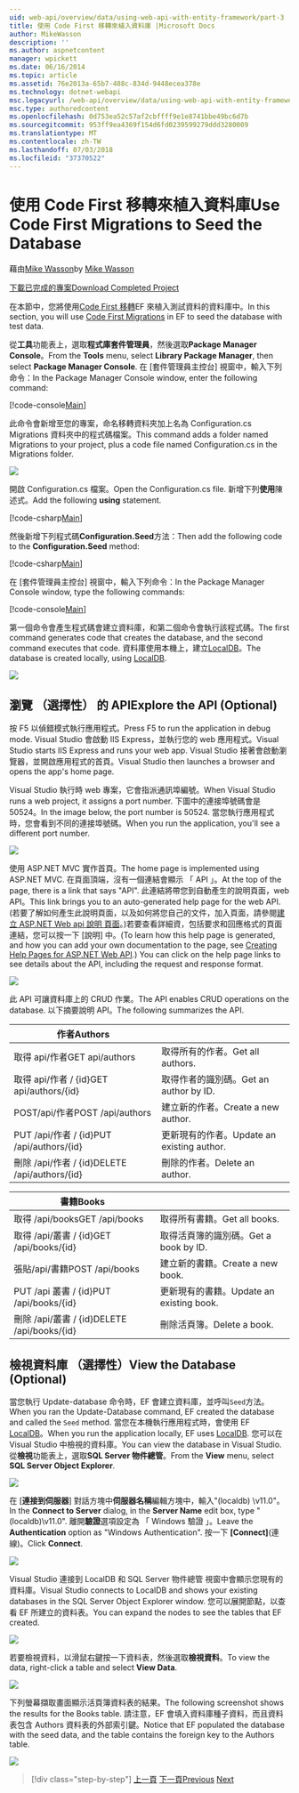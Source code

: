 ```yaml
---
uid: web-api/overview/data/using-web-api-with-entity-framework/part-3
title: 使用 Code First 移轉來植入資料庫 |Microsoft Docs
author: MikeWasson
description: ''
ms.author: aspnetcontent
manager: wpickett
ms.date: 06/16/2014
ms.topic: article
ms.assetid: 76e2013a-65b7-488c-834d-9448ecea378e
ms.technology: dotnet-webapi
msc.legacyurl: /web-api/overview/data/using-web-api-with-entity-framework/part-3
msc.type: authoredcontent
ms.openlocfilehash: 0d753ea52c57af2cbffff9e1e8741bbe49bc6d7b
ms.sourcegitcommit: 953ff9ea4369f154d6fd0239599279ddd3280009
ms.translationtype: MT
ms.contentlocale: zh-TW
ms.lasthandoff: 07/03/2018
ms.locfileid: "37370522"
---
```

<a name="use-code-first-migrations-to-seed-the-database"></a><span data-ttu-id="b8904-102">使用 Code First 移轉來植入資料庫</span><span class="sxs-lookup"><span data-stu-id="b8904-102">Use Code First Migrations to Seed the Database</span></span>
====================
<span data-ttu-id="b8904-103">藉由[Mike Wasson](https://github.com/MikeWasson)</span><span class="sxs-lookup"><span data-stu-id="b8904-103">by [Mike Wasson](https://github.com/MikeWasson)</span></span>

[<span data-ttu-id="b8904-104">下載已完成的專案</span><span class="sxs-lookup"><span data-stu-id="b8904-104">Download Completed Project</span></span>](https://github.com/MikeWasson/BookService)

<span data-ttu-id="b8904-105">在本節中，您將使用[Code First 移轉](https://msdn.microsoft.com/data/jj591621)EF 來植入測試資料的資料庫中。</span><span class="sxs-lookup"><span data-stu-id="b8904-105">In this section, you will use [Code First Migrations](https://msdn.microsoft.com/data/jj591621) in EF to seed the database with test data.</span></span>

<span data-ttu-id="b8904-106">從**工具**功能表上，選取**程式庫套件管理員**，然後選取**Package Manager Console**。</span><span class="sxs-lookup"><span data-stu-id="b8904-106">From the **Tools** menu, select **Library Package Manager**, then select **Package Manager Console**.</span></span> <span data-ttu-id="b8904-107">在 [套件管理員主控台] 視窗中，輸入下列命令：</span><span class="sxs-lookup"><span data-stu-id="b8904-107">In the Package Manager Console window, enter the following command:</span></span>

[!code-console[Main](part-3/samples/sample1.cmd)]

<span data-ttu-id="b8904-108">此命令會新增至您的專案，命名移轉資料夾加上名為 Configuration.cs Migrations 資料夾中的程式碼檔案。</span><span class="sxs-lookup"><span data-stu-id="b8904-108">This command adds a folder named Migrations to your project, plus a code file named Configuration.cs in the Migrations folder.</span></span>

![](part-3/_static/image1.png)

<span data-ttu-id="b8904-109">開啟 Configuration.cs 檔案。</span><span class="sxs-lookup"><span data-stu-id="b8904-109">Open the Configuration.cs file.</span></span> <span data-ttu-id="b8904-110">新增下列**使用**陳述式。</span><span class="sxs-lookup"><span data-stu-id="b8904-110">Add the following **using** statement.</span></span>

[!code-csharp[Main](part-3/samples/sample2.cs)]

<span data-ttu-id="b8904-111">然後新增下列程式碼**Configuration.Seed**方法：</span><span class="sxs-lookup"><span data-stu-id="b8904-111">Then add the following code to the **Configuration.Seed** method:</span></span>

[!code-csharp[Main](part-3/samples/sample3.cs)]

<span data-ttu-id="b8904-112">在 [套件管理員主控台] 視窗中，輸入下列命令：</span><span class="sxs-lookup"><span data-stu-id="b8904-112">In the Package Manager Console window, type the following commands:</span></span>

[!code-console[Main](part-3/samples/sample4.cmd)]

<span data-ttu-id="b8904-113">第一個命令會產生程式碼會建立資料庫，和第二個命令會執行該程式碼。</span><span class="sxs-lookup"><span data-stu-id="b8904-113">The first command generates code that creates the database, and the second command executes that code.</span></span> <span data-ttu-id="b8904-114">資料庫使用本機上，建立[LocalDB](https://msdn.microsoft.com/library/hh510202.aspx)。</span><span class="sxs-lookup"><span data-stu-id="b8904-114">The database is created locally, using [LocalDB](https://msdn.microsoft.com/library/hh510202.aspx).</span></span>

![](part-3/_static/image2.png)

## <a name="explore-the-api-optional"></a><span data-ttu-id="b8904-115">瀏覽 （選擇性） 的 API</span><span class="sxs-lookup"><span data-stu-id="b8904-115">Explore the API (Optional)</span></span>

<span data-ttu-id="b8904-116">按 F5 以偵錯模式執行應用程式。</span><span class="sxs-lookup"><span data-stu-id="b8904-116">Press F5 to run the application in debug mode.</span></span> <span data-ttu-id="b8904-117">Visual Studio 會啟動 IIS Express，並執行您的 web 應用程式。</span><span class="sxs-lookup"><span data-stu-id="b8904-117">Visual Studio starts IIS Express and runs your web app.</span></span> <span data-ttu-id="b8904-118">Visual Studio 接著會啟動瀏覽器，並開啟應用程式的首頁。</span><span class="sxs-lookup"><span data-stu-id="b8904-118">Visual Studio then launches a browser and opens the app's home page.</span></span>

<span data-ttu-id="b8904-119">Visual Studio 執行時 web 專案，它會指派通訊埠編號。</span><span class="sxs-lookup"><span data-stu-id="b8904-119">When Visual Studio runs a web project, it assigns a port number.</span></span> <span data-ttu-id="b8904-120">下圖中的連接埠號碼會是 50524。</span><span class="sxs-lookup"><span data-stu-id="b8904-120">In the image below, the port number is 50524.</span></span> <span data-ttu-id="b8904-121">當您執行應用程式時，您會看到不同的連接埠號碼。</span><span class="sxs-lookup"><span data-stu-id="b8904-121">When you run the application, you'll see a different port number.</span></span>

![](part-3/_static/image3.png)

<span data-ttu-id="b8904-122">使用 ASP.NET MVC 實作首頁。</span><span class="sxs-lookup"><span data-stu-id="b8904-122">The home page is implemented using ASP.NET MVC.</span></span> <span data-ttu-id="b8904-123">在頁面頂端，沒有一個連結會顯示 「 API 」。</span><span class="sxs-lookup"><span data-stu-id="b8904-123">At the top of the page, there is a link that says "API".</span></span> <span data-ttu-id="b8904-124">此連結將帶您到自動產生的說明頁面，web API。</span><span class="sxs-lookup"><span data-stu-id="b8904-124">This link brings you to an auto-generated help page for the web API.</span></span> <span data-ttu-id="b8904-125">(若要了解如何產生此說明頁面，以及如何將您自己的文件，加入頁面，請參閱[建立 ASP.NET Web api 說明 頁面](../../getting-started-with-aspnet-web-api/creating-api-help-pages.md)。)若要查看詳細資，包括要求和回應格式的頁面連結，您可以按一下 [說明] 中。</span><span class="sxs-lookup"><span data-stu-id="b8904-125">(To learn how this help page is generated, and how you can add your own documentation to the page, see [Creating Help Pages for ASP.NET Web API](../../getting-started-with-aspnet-web-api/creating-api-help-pages.md).) You can click on the help page links to see details about the API, including the request and response format.</span></span>

![](part-3/_static/image4.png)

<span data-ttu-id="b8904-126">此 API 可讓資料庫上的 CRUD 作業。</span><span class="sxs-lookup"><span data-stu-id="b8904-126">The API enables CRUD operations on the database.</span></span> <span data-ttu-id="b8904-127">以下摘要說明 API。</span><span class="sxs-lookup"><span data-stu-id="b8904-127">The following summarizes the API.</span></span>

| <span data-ttu-id="b8904-128">作者</span><span class="sxs-lookup"><span data-stu-id="b8904-128">Authors</span></span> |  |
| --- | -- |
| <span data-ttu-id="b8904-129">取得 api/作者</span><span class="sxs-lookup"><span data-stu-id="b8904-129">GET api/authors</span></span> | <span data-ttu-id="b8904-130">取得所有的作者。</span><span class="sxs-lookup"><span data-stu-id="b8904-130">Get all authors.</span></span> |
| <span data-ttu-id="b8904-131">取得 api/作者 / {id}</span><span class="sxs-lookup"><span data-stu-id="b8904-131">GET api/authors/{id}</span></span> | <span data-ttu-id="b8904-132">取得作者的識別碼。</span><span class="sxs-lookup"><span data-stu-id="b8904-132">Get an author by ID.</span></span> |
| <span data-ttu-id="b8904-133">POST/api/作者</span><span class="sxs-lookup"><span data-stu-id="b8904-133">POST /api/authors</span></span> | <span data-ttu-id="b8904-134">建立新的作者。</span><span class="sxs-lookup"><span data-stu-id="b8904-134">Create a new author.</span></span> |
| <span data-ttu-id="b8904-135">PUT /api/作者 / {id}</span><span class="sxs-lookup"><span data-stu-id="b8904-135">PUT /api/authors/{id}</span></span> | <span data-ttu-id="b8904-136">更新現有的作者。</span><span class="sxs-lookup"><span data-stu-id="b8904-136">Update an existing author.</span></span> |
| <span data-ttu-id="b8904-137">刪除 /api/作者 / {id}</span><span class="sxs-lookup"><span data-stu-id="b8904-137">DELETE /api/authors/{id}</span></span> | <span data-ttu-id="b8904-138">刪除的作者。</span><span class="sxs-lookup"><span data-stu-id="b8904-138">Delete an author.</span></span> |

| <span data-ttu-id="b8904-139">書籍</span><span class="sxs-lookup"><span data-stu-id="b8904-139">Books</span></span> |  |
| --- | -- |
| <span data-ttu-id="b8904-140">取得 /api/books</span><span class="sxs-lookup"><span data-stu-id="b8904-140">GET /api/books</span></span> | <span data-ttu-id="b8904-141">取得所有書籍。</span><span class="sxs-lookup"><span data-stu-id="b8904-141">Get all books.</span></span> |
| <span data-ttu-id="b8904-142">取得 /api/叢書 / {id}</span><span class="sxs-lookup"><span data-stu-id="b8904-142">GET /api/books/{id}</span></span> | <span data-ttu-id="b8904-143">取得活頁簿的識別碼。</span><span class="sxs-lookup"><span data-stu-id="b8904-143">Get a book by ID.</span></span> |
| <span data-ttu-id="b8904-144">張貼/api/書籍</span><span class="sxs-lookup"><span data-stu-id="b8904-144">POST /api/books</span></span> | <span data-ttu-id="b8904-145">建立新的書籍。</span><span class="sxs-lookup"><span data-stu-id="b8904-145">Create a new book.</span></span> |
| <span data-ttu-id="b8904-146">PUT /api 叢書 / {id}</span><span class="sxs-lookup"><span data-stu-id="b8904-146">PUT /api/books/{id}</span></span> | <span data-ttu-id="b8904-147">更新現有的書籍。</span><span class="sxs-lookup"><span data-stu-id="b8904-147">Update an existing book.</span></span> |
| <span data-ttu-id="b8904-148">刪除 /api/叢書 / {id}</span><span class="sxs-lookup"><span data-stu-id="b8904-148">DELETE /api/books/{id}</span></span> | <span data-ttu-id="b8904-149">刪除活頁簿。</span><span class="sxs-lookup"><span data-stu-id="b8904-149">Delete a book.</span></span> |

## <a name="view-the-database-optional"></a><span data-ttu-id="b8904-150">檢視資料庫 （選擇性）</span><span class="sxs-lookup"><span data-stu-id="b8904-150">View the Database (Optional)</span></span>

<span data-ttu-id="b8904-151">當您執行 Update-database 命令時，EF 會建立資料庫，並呼叫`Seed`方法。</span><span class="sxs-lookup"><span data-stu-id="b8904-151">When you ran the Update-Database command, EF created the database and called the `Seed` method.</span></span> <span data-ttu-id="b8904-152">當您在本機執行應用程式時，會使用 EF [LocalDB](https://blogs.msdn.com/b/sqlexpress/archive/2011/07/12/introducing-localdb-a-better-sql-express.aspx)。</span><span class="sxs-lookup"><span data-stu-id="b8904-152">When you run the application locally, EF uses [LocalDB](https://blogs.msdn.com/b/sqlexpress/archive/2011/07/12/introducing-localdb-a-better-sql-express.aspx).</span></span> <span data-ttu-id="b8904-153">您可以在 Visual Studio 中檢視的資料庫。</span><span class="sxs-lookup"><span data-stu-id="b8904-153">You can view the database in Visual Studio.</span></span> <span data-ttu-id="b8904-154">從**檢視**功能表上，選取**SQL Server 物件總管**。</span><span class="sxs-lookup"><span data-stu-id="b8904-154">From the **View** menu, select **SQL Server Object Explorer**.</span></span>

![](part-3/_static/image5.png)

<span data-ttu-id="b8904-155">在 [**連接到伺服器**] 對話方塊中**伺服器名稱**編輯方塊中，輸入"(localdb) \v11.0"。</span><span class="sxs-lookup"><span data-stu-id="b8904-155">In the **Connect to Server** dialog, in the **Server Name** edit box, type "(localdb)\v11.0".</span></span> <span data-ttu-id="b8904-156">離開**驗證**選項設定為 「 Windows 驗證 」。</span><span class="sxs-lookup"><span data-stu-id="b8904-156">Leave the **Authentication** option as "Windows Authentication".</span></span> <span data-ttu-id="b8904-157">按一下 **[Connect]**(連線)。</span><span class="sxs-lookup"><span data-stu-id="b8904-157">Click **Connect**.</span></span>

![](part-3/_static/image6.png)

<span data-ttu-id="b8904-158">Visual Studio 連接到 LocalDB 和 SQL Server 物件總管 視窗中會顯示您現有的資料庫。</span><span class="sxs-lookup"><span data-stu-id="b8904-158">Visual Studio connects to LocalDB and shows your existing databases in the SQL Server Object Explorer window.</span></span> <span data-ttu-id="b8904-159">您可以展開節點，以查看 EF 所建立的資料表。</span><span class="sxs-lookup"><span data-stu-id="b8904-159">You can expand the nodes to see the tables that EF created.</span></span>

![](part-3/_static/image7.png)

<span data-ttu-id="b8904-160">若要檢視資料，以滑鼠右鍵按一下資料表，然後選取**檢視資料**。</span><span class="sxs-lookup"><span data-stu-id="b8904-160">To view the data, right-click a table and select **View Data**.</span></span>

![](part-3/_static/image8.png)

<span data-ttu-id="b8904-161">下列螢幕擷取畫面顯示活頁簿資料表的結果。</span><span class="sxs-lookup"><span data-stu-id="b8904-161">The following screenshot shows the results for the Books table.</span></span> <span data-ttu-id="b8904-162">請注意，EF 會填入資料庫種子資料，而且資料表包含 Authors 資料表的外部索引鍵。</span><span class="sxs-lookup"><span data-stu-id="b8904-162">Notice that EF populated the database with the seed data, and the table contains the foreign key to the Authors table.</span></span>

![](part-3/_static/image9.png)

> [!div class="step-by-step"]
> <span data-ttu-id="b8904-163">[上一頁](part-2.md)
> [下一頁](part-4.md)</span><span class="sxs-lookup"><span data-stu-id="b8904-163">[Previous](part-2.md)
[Next](part-4.md)</span></span>
